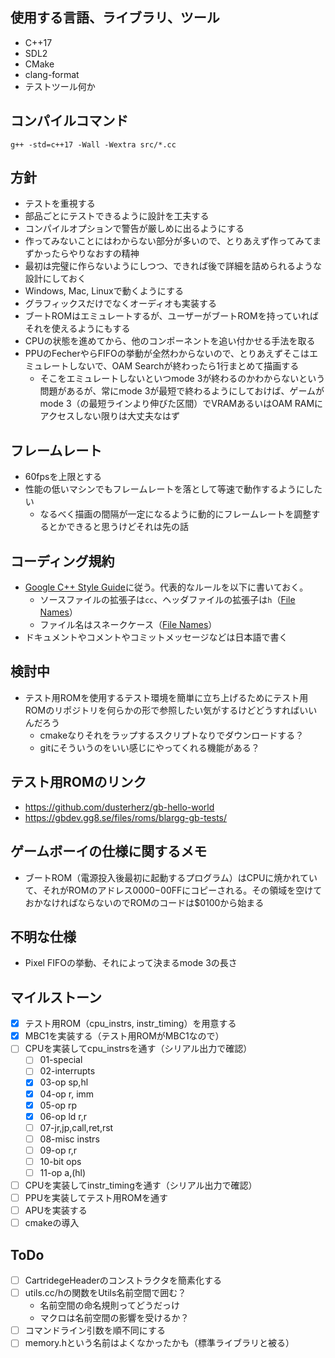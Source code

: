 ## 使用する言語、ライブラリ、ツール
* C++17
* SDL2
* CMake
* clang-format
* テストツール何か

## コンパイルコマンド
```
g++ -std=c++17 -Wall -Wextra src/*.cc
```

## 方針
* テストを重視する
* 部品ごとにテストできるように設計を工夫する
* コンパイルオプションで警告が厳しめに出るようにする
* 作ってみないことにはわからない部分が多いので、とりあえず作ってみてまずかったらやりなおすの精神
* 最初は完璧に作らないようにしつつ、できれば後で詳細を詰められるような設計にしておく
* Windows, Mac, Linuxで動くようにする
* グラフィックスだけでなくオーディオも実装する
* ブートROMはエミュレートするが、ユーザーがブートROMを持っていればそれを使えるようにもする
* CPUの状態を進めてから、他のコンポーネントを追い付かせる手法を取る
* PPUのFecherやらFIFOの挙動が全然わからないので、とりあえずそこはエミュレートしないで、OAM Searchが終わったら1行まとめて描画する
  * そこをエミュレートしないといつmode 3が終わるのかわからないという問題があるが、常にmode 3が最短で終わるようにしておけば、ゲームがmode 3（の最短ラインより伸びた区間）でVRAMあるいはOAM RAMにアクセスしない限りは大丈夫なはず

## フレームレート
* 60fpsを上限とする
* 性能の低いマシンでもフレームレートを落として等速で動作するようにしたい
  * なるべく描画の間隔が一定になるように動的にフレームレートを調整するとかできると思うけどそれは先の話

## コーディング規約
* [Google C++ Style Guide](https://google.github.io/styleguide/cppguide.html)に従う。代表的なルールを以下に書いておく。
  * ソースファイルの拡張子は`cc`、ヘッダファイルの拡張子は`h`（[File Names](https://google.github.io/styleguide/cppguide.html#File_Names)）
  * ファイル名はスネークケース（[File Names](https://google.github.io/styleguide/cppguide.html#File_Names)）
* ドキュメントやコメントやコミットメッセージなどは日本語で書く

## 検討中
* テスト用ROMを使用するテスト環境を簡単に立ち上げるためにテスト用ROMのリポジトリを何らかの形で参照したい気がするけどどうすればいいんだろう
  * cmakeなりそれをラップするスクリプトなりでダウンロードする？
  * gitにそういうのをいい感じにやってくれる機能がある？

## テスト用ROMのリンク
* https://github.com/dusterherz/gb-hello-world
* https://gbdev.gg8.se/files/roms/blargg-gb-tests/

## ゲームボーイの仕様に関するメモ
* ブートROM（電源投入後最初に起動するプログラム）はCPUに焼かれていて、それがROMのアドレス$0000-$00FFにコピーされる。その領域を空けておかなければならないのでROMのコードは$0100から始まる

## 不明な仕様
* Pixel FIFOの挙動、それによって決まるmode 3の長さ

## マイルストーン
- [x] テスト用ROM（cpu_instrs, instr_timing）を用意する
- [x] MBC1を実装する（テスト用ROMがMBC1なので）
- [ ] CPUを実装してcpu_instrsを通す（シリアル出力で確認）
  - [ ] 01-special
  - [ ] 02-interrupts
  - [x] 03-op sp,hl
  - [x] 04-op r, imm
  - [x] 05-op rp
  - [x] 06-op ld r,r
  - [ ] 07-jr,jp,call,ret,rst
  - [ ] 08-misc instrs
  - [ ] 09-op r,r
  - [ ] 10-bit ops
  - [ ] 11-op a,(hl)
- [ ] CPUを実装してinstr_timingを通す（シリアル出力で確認）
- [ ] PPUを実装してテスト用ROMを通す
- [ ] APUを実装する
- [ ] cmakeの導入

## ToDo
- [ ] CartridegeHeaderのコンストラクタを簡素化する
- [ ] utils.cc/hの関数をUtils名前空間で囲む？
  - 名前空間の命名規則ってどうだっけ
  - マクロは名前空間の影響を受けるか？
- [ ] コマンドライン引数を順不同にする
- [ ] memory.hという名前はよくなかったかも（標準ライブラリと被る）
